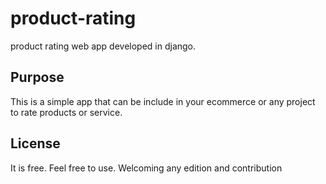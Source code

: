 # product-rating
product rating web app developed in django.

## Purpose
This is a simple app that can be include in your ecommerce or any project to rate products or service.

## License
It is free.
Feel free to use. 
Welcoming any edition and contribution
